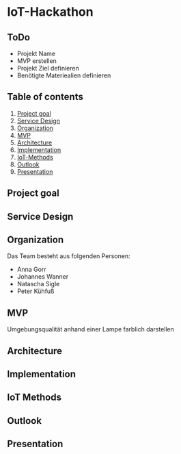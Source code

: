 # IoT-Hackathon

## ToDo

* Projekt Name
* MVP erstellen
* Projekt Ziel definieren
* Benötigte Materiealien definieren

## Table of contents

1. [Project goal](#Project-goal)
2. [Service Design](#Service-Design)
3. [Organization](#Organization)
4. [MVP](#MVP)
5. [Architecture](#Architecture)
6. [Implementation](#Implementation)
7. [IoT-Methods](#IoT-Methods)
8. [Outlook](#Outlook)
9. [Presentation](#Presentation)

## Project goal

## Service Design

## Organization

Das Team besteht aus folgenden Personen:

* Anna Gorr
* Johannes Wanner
* Natascha Sigle
* Peter Kühfuß

## MVP

Umgebungsqualität anhand einer Lampe farblich darstellen

## Architecture

## Implementation

## IoT Methods

## Outlook

## Presentation
